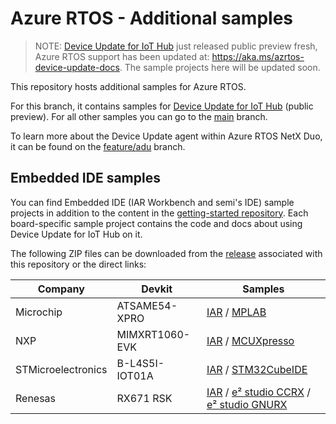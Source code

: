 # Azure RTOS - Additional samples

> NOTE: [Device Update for IoT Hub](https://docs.microsoft.com/azure/iot-hub-device-update/) just released public preview fresh, Azure RTOS support has been updated at: https://aka.ms/azrtos-device-update-docs. The sample projects here will be updated soon.

This repository hosts additional samples for Azure RTOS.

For this branch, it contains samples for [Device Update for IoT Hub](https://docs.microsoft.com/azure/iot-hub-device-update/understand-device-update) (public preview). For all other samples you can go to the [main](https://github.com/azure-rtos/samples) branch.

To learn more about the Device Update agent within Azure RTOS NetX Duo, it can be found on the [feature/adu](https://aka.ms/azrtos-device-update-preview) branch.

## Embedded IDE samples

You can find Embedded IDE (IAR Workbench and semi's IDE) sample projects in addition to the content in the [getting-started repository](https://github.com/azure-rtos/getting-started). Each board-specific sample project contains the code and docs about using Device Update for IoT Hub on it.

The following ZIP files can be downloaded from the [release](https://github.com/azure-rtos/samples/releases) associated with this repository or the direct links:

|Company|Devkit|Samples|
|-|-|-|
| Microchip | ATSAME54-XPRO | [IAR](https://github.com/azure-rtos/samples/releases/download/rel_6.1_adu_beta/Azure_RTOS_6.1_ADU_ATSAME54-XPRO_IAR_Sample_2021_03_02.zip) / [MPLAB](https://github.com/azure-rtos/samples/releases/download/rel_6.1_adu_beta/Azure_RTOS_6.1_ADU_ATSAME54-XPRO_MPLab_Sample_2021_03_02.zip)|
| NXP | MIMXRT1060-EVK| [IAR](https://github.com/azure-rtos/samples/releases/download/rel_6.1_adu_beta/Azure_RTOS_6.1_ADU_MIMXRT1060_IAR_Sample_2021_03_02.zip) / [MCUXpresso](https://github.com/azure-rtos/samples/releases/download/rel_6.1_adu_beta/Azure_RTOS_6.1_ADU_MIMXRT1060_MCUXpresso_Sample_2021_03_02.zip)|
| STMicroelectronics | B-L4S5I-IOT01A | [IAR](https://github.com/azure-rtos/samples/releases/download/rel_6.1_adu_beta/Azure_RTOS_6.1_ADU_STM32L4+-DISCO_IAR_Sample_2021_03_02.zip) / [STM32CubeIDE](https://github.com/azure-rtos/samples/releases/download/rel_6.1_adu_beta/Azure_RTOS_6.1_ADU_STM32L4+-DISCO_STM32CubeIDE_Sample_2021_03_02.zip)|
| Renesas | RX671 RSK | [IAR](https://github.com/azure-rtos/samples/releases/download/rel_6.1_adu_beta/Azure_RTOS_6.1_ADU_Renesas_RX671_RSK_IAR_Samples_2022_02_02.zip) / [e² studio CCRX](https://github.com/azure-rtos/samples/releases/download/rel_6.1_adu_beta/Azure_RTOS_6.1_ADU_Renesas_RX671_RSK_e2studio_ccrx_Samples_2022_02_02.zip) / [e² studio GNURX](https://github.com/azure-rtos/samples/releases/download/rel_6.1_adu_beta/Azure_RTOS_6.1_ADU_Renesas_RX671_RSK_e2studio_gnurx_Sample_2022_02_02.zip)|

